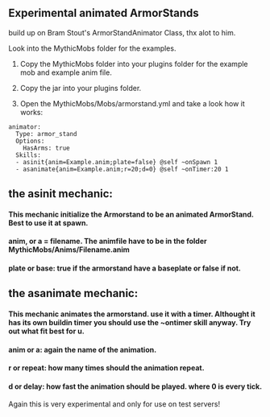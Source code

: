 ## Experimental animated ArmorStands
build up on Bram Stout's ArmorStandAnimator Class, thx alot to him.

Look into the MythicMobs folder for the examples.

1. Copy the MythicMobs folder into your plugins folder for the example mob and example anim file.

2. Copy the jar into your plugins folder.

3. Open the MythicMobs/Mobs/armorstand.yml and take a look how it works:

```
animator:
  Type: armor_stand
  Options:
    HasArms: true
  Skills:
  - asinit{anim=Example.anim;plate=false} @self ~onSpawn 1
  - asanimate{anim=Example.anim;r=20;d=0} @self ~onTimer:20 1
```

## the asinit mechanic:

#### This mechanic initialize the Armorstand to be an animated ArmorStand. Best to use it at spawn.
#### anim, or a = filename. The animfile have to be in the folder MythicMobs/Anims/Filename.anim
#### plate or base: true if the armorstand have a baseplate or false if not.

## the asanimate mechanic:

#### This mechanic animates the armorstand. use it with a timer. Althought it has its own buildin timer you should use the ~ontimer skill anyway. Try out what fit best for u.

#### anim or a: again the name of the animation.
#### r or repeat: how many times should the animation repeat.
#### d or delay: how fast the animation should be played. where 0 is every tick.


Again this is very experimental and only for use on test servers!




